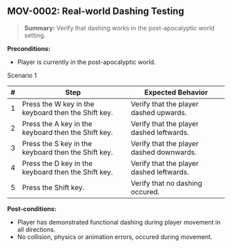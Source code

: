 ## **MOV-0002:** Real-world Dashing Testing  

> **Summary:** Verify that dashing works in the post-apocalyptic world setting.  <br>

**Preconditions:**

- Player is currently in the post-apocalyptic world.

Scenario 1 

 | \# | Step | Expected Behavior | 
 |----|------|-------------------| 
 |  1 |   Press the W key in the keyboard then the Shift key.   | Verify that the player dashed upwards.   | 
 |  2 |   Press the A key in the keyboard then the Shift key.   | Verify that the player dashed leftwards.   | 
 |  3 |   Press the S key in the keyboard then the Shift key.   | Verify that the player dashed downwards.   |  
 |  4 |   Press the D key in the keyboard then the Shift key.   | Verify that the player dashed leftwards.   | 
 |  5 |   Press the Shift key.   | Verify that no dashing occured.   | 

**Post-conditions:**  

 - Player has demonstrated functional dashing during player movement in all directions.
 - No collision, physics or animation errors, occured during movement.
